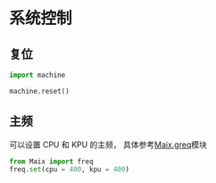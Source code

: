 系统控制
==========

## 复位

```python
import machine

machine.reset()
```


## 主频

可以设置 CPU 和 KPU 的主频， 具体参考[Maix.greq](/api_reference/Maix/freq.md)模块

```python
from Maix import freq
freq.set(cpu = 400, kpu = 400)
```
